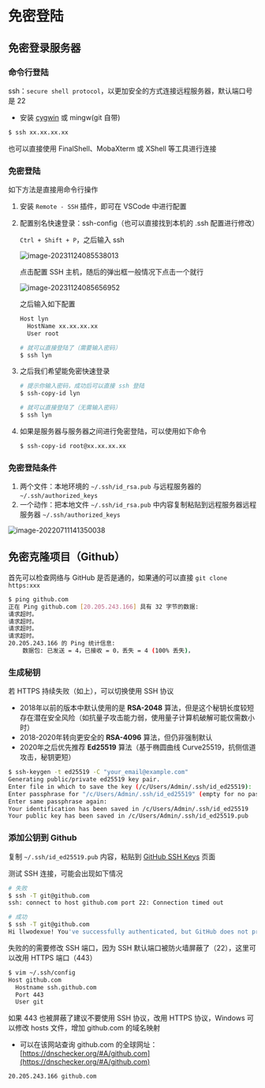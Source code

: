 # 免密登陆

## 免密登录服务器

### 命令行登陆

ssh：`secure shell protocol`，以更加安全的方式连接远程服务器，默认端口号是 22

- 安装 [cygwin](http://www.cygwin.com/install.html) 或 mingw(git 自带)

```bash
$ ssh xx.xx.xx.xx
```

也可以直接使用 FinalShell、MobaXterm 或 XShell 等工具进行连接

### 免密登陆

如下方法是直接用命令行操作

1. 安装 `Remote - SSH` 插件，即可在 VSCode 中进行配置

2. 配置别名快速登录：ssh-config（也可以直接找到本机的 .ssh 配置进行修改）

   `Ctrl + Shift + P`，之后输入 ssh

   ![image-20231124085538013](https://gitee.com/lilyn/pic/raw/master/lagoulearn-img/image-20231124085538013.png)

   点击配置 SSH 主机，随后的弹出框一般情况下点击一个就行

   ![image-20231124085656952](https://gitee.com/lilyn/pic/raw/master/lagoulearn-img/image-20231124085656952.png)

   之后输入如下配置

   ```bash
   Host lyn
     HostName xx.xx.xx.xx
     User root
   
   # 就可以直接登陆了（需要输入密码）
   $ ssh lyn
   ```

3. 之后我们希望能免密快速登录

   ```bash
   # 提示你输入密码，成功后可以直接 ssh 登陆
   $ ssh-copy-id lyn
   
   # 就可以直接登陆了（无需输入密码）
   $ ssh lyn
   ```

4. 如果是服务器与服务器之间进行免密登陆，可以使用如下命令

   ```bash
   $ ssh-copy-id root@xx.xx.xx.xx
   ```

### 免密登陆条件

1. 两个文件：本地环境的 `~/.ssh/id_rsa.pub` 与远程服务器的 `~/.ssh/authorized_keys`
2. 一个动作：把本地文件 `~/.ssh/id_rsa.pub` 中内容复制粘贴到远程服务器远程服务器 `~/.ssh/authorized_keys`

![image-20220711141350038](https://gitee.com/lilyn/pic/raw/master/lagoulearn-img/image-20220711141350038.png)

## 免密克隆项目（Github）

首先可以检查网络与 GitHub 是否是通的，如果通的可以直接 `git clone https:xxx`

```bash
$ ping github.com
正在 Ping github.com [20.205.243.166] 具有 32 字节的数据:
请求超时。
请求超时。
请求超时。
请求超时。
20.205.243.166 的 Ping 统计信息:
    数据包: 已发送 = 4，已接收 = 0，丢失 = 4 (100% 丢失)，
```

### 生成秘钥

若 HTTPS 持续失败（如上），可以切换使用 SSH 协议

- 2018年以前的版本中默认使用的是 **RSA-2048** 算法，但是这个秘钥长度较短存在潜在安全风险（如抗量子攻击能力弱，使用量子计算机破解可能仅需数小时）
- 2018-2020年转向更安全的 **RSA-4096** 算法，但仍非强制默认
- 2020年之后优先推荐 **Ed25519** 算法（基于椭圆曲线 Curve25519，抗侧信道攻击，秘钥更短）

```bash
$ ssh-keygen -t ed25519 -C "your_email@example.com"
Generating public/private ed25519 key pair.
Enter file in which to save the key (/c/Users/Admin/.ssh/id_ed25519):
Enter passphrase for "/c/Users/Admin/.ssh/id_ed25519" (empty for no passphrase):
Enter same passphrase again:
Your identification has been saved in /c/Users/Admin/.ssh/id_ed25519
Your public key has been saved in /c/Users/Admin/.ssh/id_ed25519.pub
```

### 添加公钥到 Github

复制 `~/.ssh/id_ed25519.pub` 内容，粘贴到 [GitHub SSH Keys](https://github.com/settings/keys) 页面

测试 SSH 连接，可能会出现如下情况

```bash
# 失败
$ ssh -T git@github.com
ssh: connect to host github.com port 22: Connection timed out

# 成功
$ ssh -T git@github.com
Hi llwodexue! You've successfully authenticated, but GitHub does not provide shell access.
```

失败的的需要修改 SSH 端口，因为 SSH 默认端口被防火墙屏蔽了（22），这里可以改用 HTTPS 端口（443）

```bash
$ vim ~/.ssh/config
Host github.com
  Hostname ssh.github.com
  Port 443
  User git
```

如果 443 也被屏蔽了建议不要使用 SSH 协议，改用 HTTPS 协议，Windows 可以修改 hosts 文件，增加 github.com 的域名映射

- 可以在该网站查询 github.com 的全球网址： [https://dnschecker.org/#A/github.com](https://dnschecker.org/#A/github.com)

```bash
20.205.243.166 github.com
```

